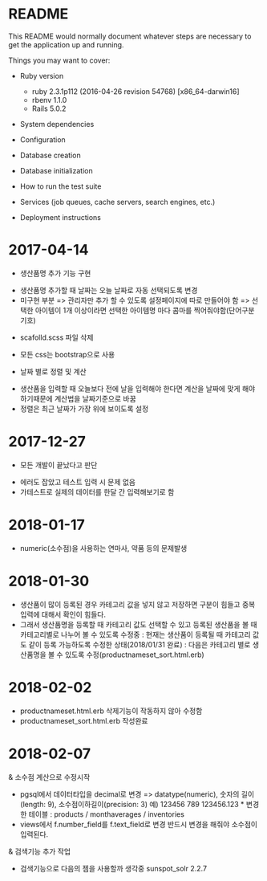 # README

This README would normally document whatever steps are necessary to get the
application up and running.

Things you may want to cover:

* Ruby version
  - ruby 2.3.1p112 (2016-04-26 revision 54768) [x86_64-darwin16]
  - rbenv 1.1.0
  - Rails 5.0.2

* System dependencies

* Configuration

* Database creation

* Database initialization

* How to run the test suite

* Services (job queues, cache servers, search engines, etc.)

* Deployment instructions

# 2017-04-14

* 생산품명 추가 기능 구현
 - 생산품명 추가할 때 날짜는 오늘 날짜로 자동 선택되도록 변경
 - 미구현 부분
   => 관리자만 추가 할 수 있도록 설정페이지에 따로 만들어야 함
   => 선택한 아이템이 1개 이상이라면 선택한 아이템명 마다 콤마를 찍어줘야함(단어구분기호)

* scafolld.scss 파일 삭제
 - 모든 css는 bootstrap으로 사용

* 날짜 별로 정렬 및 계산
 - 생산품을 입력할 때 오늘보다 전에 날을 입력해야 한다면 계산을 날짜에 맞게 해야하기때문에 계산법을 날짜기준으로 바꿈
 - 정렬은 최근 날짜가 가장 위에 보이도록 설정

# 2017-12-27

* 모든 개발이 끝났다고 판단
 - 에러도 잡았고 테스트 입력 시 문제 없음
 - 가테스트로 실제의 데이터를 한달 간 입력해보기로 함

# 2018-01-17
 - numeric(소수점)을 사용하는 연마사, 약품 등의 문제발생

# 2018-01-30
 - 생산품이 많이 등록된 경우 카테고리 값을 넣지 않고 저장하면 구분이 힘들고 중복 입력에 대해서 확인이 힘들다.
 - 그래서 생산품명을 등록할 때 카테고리 값도 선택할 수 있고 등록된 생산품을 볼 때 카테고리별로 나누어 볼 수 있도록 수정중
  : 현재는 생산품이 등록될 때 카테고리 값도 같이 등록 가능하도록 수정한 상태(2018/01/31 완료)
  : 다음은 카테고리 별로 생산품명을 볼 수 있도록 수정(productnameset_sort.html.erb)

# 2018-02-02
 - productnameset.html.erb 삭제기능이 작동하지 않아 수정함
 - productnameset_sort.html.erb 작성완료

# 2018-02-07
 & 소수점 계산으로 수정시작
  - pgsql에서 데이터타입을 decimal로 변경 =>
    datatype(numeric), 숫자의 길이(length: 9), 소수점이하길이(precision: 3)
    예)  123456 789
        123456.123
        * 변경한 테이블 : products / monthaverages / inventories
  - views에서 f.number_field를 f.text_field로 변경
    반드시 변경을 해줘야 소수점이 입력된다.


 & 검색기능 추가 작업
  - 검색기능으로 다음의 젬을 사용할까 생각중 sunspot_solr 2.2.7
